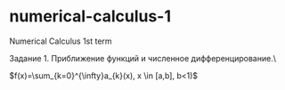 # numerical-calculus-1
Numerical Calculus 1st term

Задание 1. Приближение функций и численное дифференцирование.\


$f(x)=\sum_{k=0}^{\infty}a_{k}(x), x \in [a,b], b<1)$




